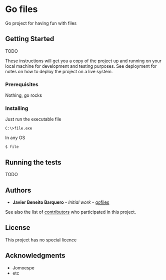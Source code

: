 # Go files

Go project for having fun with files

## Getting Started

TODO

These instructions will get you a copy of the project up and running on your local machine for development and testing purposes. See deployment for notes on how to deploy the project on a live system.

### Prerequisites

Nothing, go rocks

### Installing

Just run the executable file

```
C:\>file.exe
```

In any OS

```
$ file
```


## Running the tests

TODO

## Authors

* **Javier Beneito Barquero** - *Initial work* - [gofiles](https://github.com/gofiles)

See also the list of [contributors](https://github.com/gofiles/project/contributors) who participated in this project.

## License

This project has no special licence

## Acknowledgments

* Jomoespe
* etc
